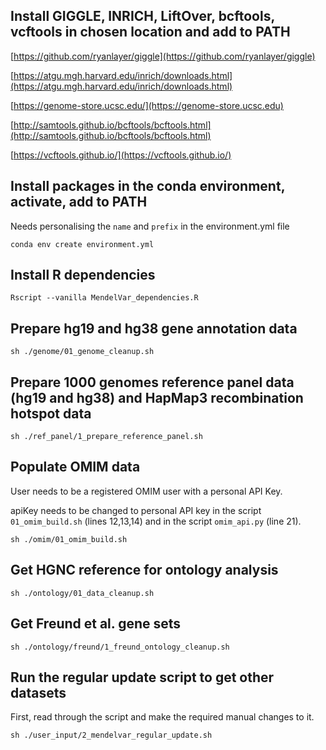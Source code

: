 ## Install GIGGLE, INRICH, LiftOver, bcftools, vcftools in chosen location and add to PATH
[https://github.com/ryanlayer/giggle](https://github.com/ryanlayer/giggle)

[https://atgu.mgh.harvard.edu/inrich/downloads.html](https://atgu.mgh.harvard.edu/inrich/downloads.html)

[https://genome-store.ucsc.edu/](https://genome-store.ucsc.edu)

[http://samtools.github.io/bcftools/bcftools.html](http://samtools.github.io/bcftools/bcftools.html)

[https://vcftools.github.io/](https://vcftools.github.io/)

## Install packages in the conda environment, activate, add to PATH
Needs personalising the `name` and `prefix` in the environment.yml file
```
conda env create environment.yml
```
## Install R dependencies
```
Rscript --vanilla MendelVar_dependencies.R
```

## Prepare hg19 and hg38 gene annotation data
```
sh ./genome/01_genome_cleanup.sh
```

## Prepare 1000 genomes reference panel data (hg19 and hg38) and HapMap3 recombination hotspot data
```
sh ./ref_panel/1_prepare_reference_panel.sh
```

## Populate OMIM data
User needs to be a registered OMIM user with a personal API Key.

apiKey needs to be changed to personal API key in the script `01_omim_build.sh` (lines 12,13,14) and in the script `omim_api.py` (line 21).
```
sh ./omim/01_omim_build.sh
```

## Get HGNC reference for ontology analysis
```
sh ./ontology/01_data_cleanup.sh
```

## Get Freund et al. gene sets
```
sh ./ontology/freund/1_freund_ontology_cleanup.sh
```

## Run the regular update script to get other datasets
First, read through the script and make the required manual changes to it.
```
sh ./user_input/2_mendelvar_regular_update.sh
```